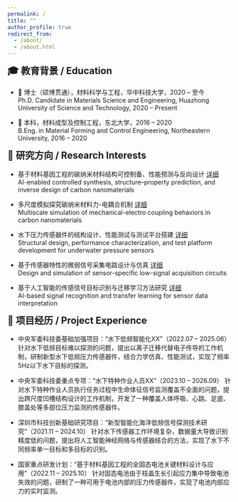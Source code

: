 ```yaml
---
permalink: /
title: ""
author_profile: true
redirect_from: 
  - /about/
  - /about.html
---
```


<!-- 解决教育背景上方空白：手动加入 margin 调整 -->
<style>
.page__title {
  font-size: 0.1em !important;
  line-height: 0.1em;
  margin: 0;
  padding: 0;
}
h2 {
  margin-top: 0.2em !important; /* 减少顶部空白 */
}
</style>

## 🎓 教育背景 / Education

- 📘 博士（硕博贯通），材料科学与工程，华中科技大学，2020 – 至今  
  Ph.D. Candidate in Materials Science and Engineering, Huazhong University of Science and Technology, 2020 – Present

- 📗 本科，材料成型及控制工程，东北大学，2016 – 2020  
  B.Eng. in Material Forming and Control Engineering, Northeastern University, 2016 – 2020


## 📌 研究方向 / Research Interests

- 基于材料基因工程的碳纳米材料结构可控制备、性能预测与反向设计  [详细](/research/ai-carbon/)  
  AI-enabled controlled synthesis, structure–property prediction, and inverse design of carbon nanomaterials

- 多尺度模拟探究碳纳米材料力-电耦合机制  [详细](/research/multiscale-simulation/)  
  Multiscale simulation of mechanical-electro coupling behaviors in carbon nanomaterials

- 水下压力传感器件的结构设计、性能测试与测试平台搭建  [详细](/research/sensor-design/)  
  Structural design, performance characterization, and test platform development for underwater pressure sensors

- 基于传感器特性的微弱信号采集电路设计与仿真  [详细](/research/circuit-design/)  
  Design and simulation of sensor-specific low-signal acquisition circuits

- 基于人工智能的传感信号目标识别与迁移学习方法研究  [详细](/research/ai-signal/)  
  AI-based signal recognition and transfer learning for sensor data interpretation

## 🧩 项目经历 / Project Experience

- 中央军委科技委基础加强项目：“水下低频智能化XX”（2022.07 – 2025.06）
  针对水下低频目标难以探测的问题，提出以离子迁移代替电子传导的工作机制，研制新型水下低频压力传感器件，结合力学仿真、性能测试，实现了频率5Hz以下水下目标的探测。

- 中央军委科技委重点专项：“水下特种作业人员XX”（2023.10 – 2026.09）
  针对水下特种作业人员执行任务过程中生命体征信号监测覆盖不全面的问题，提出跨尺度凹槽结构设计的工作机制，开发了一种覆盖人体呼吸、心跳、足底、膝盖处等多部位压力监测的传感器件。

- 深圳市科技创新基础研究项目：“新型智能化海洋低频信号探测技术研究”（2021.11 – 2024.10）
  针对水下传感器工作环境复杂，数据量大导致识别精度低的问题，提出将人工智能神经网络与传感器结合的方法，实现了水下不同频率单一目标和多目标的识别。

- 国家重点研发计划：“基于材料基因工程的全固态电池关键材料设计与应用”（2022.11 – 2025.10）
  针对固态电池由于枝晶生长引起应力集中导致电池失效的问题，研制了一种可用于电池内部的压力传感器件，实现了电池内部应力的实时监测。


